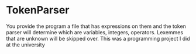 # TokenParser
You provide the program a file that has expressions on them and the token parser will determine which are variables, integers, operators.  Lexemmes that are unknown will be skipped over.  This was a programming project I did at the university
